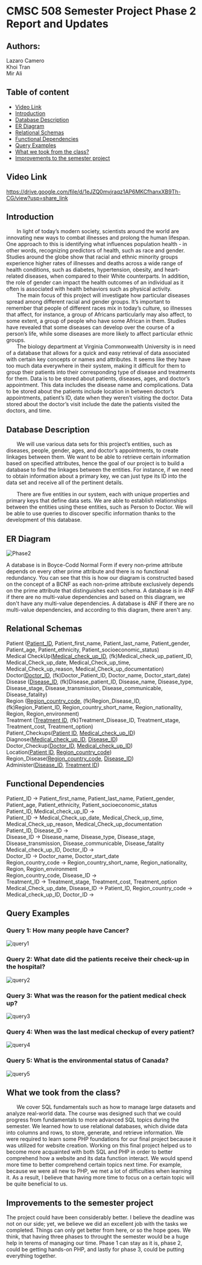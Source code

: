 # CMSC 508 Semester Project Phase 2 Report and Updates
## Authors: 
Lazaro Camero<br /> 
Khoi Tran<br />
Mir Ali


Table of content
------------------

* [Video Link](#Video-Link)
* [Introduction](#Introduction)
* [Database Description](#Database-Description)
* [ER Diagram](#ER-Diagram)
* [Relational Schemas](#Relational-Schemas)
* [Functional Dependencies](#Functional-Dependencies)
* [Query Examples](#Query-Examples)
* [What we took from the class?](#What-we-took-from-the-class?)
* [Improvements to the semester project](#Improvements-to-the-semester-project)


## Video Link
https://drive.google.com/file/d/1eJZQ0mvjraqz1AP6MKCfhanxXB9Th-CG/view?usp=share_link
## Introduction

&nbsp; &nbsp; &nbsp; &nbsp;In light of today’s modern society, scientists around the world are innovating new ways to combat illnesses and prolong the human lifespan. One approach to this is identifying what influences population health - in other words, recognizing predictors of health, such as race and gender. Studies around the globe show that racial and ethnic minority groups experience higher rates of illnesses and deaths across a wide range of health conditions, such as diabetes, hypertension, obesity, and heart-related diseases, when compared to their White counterparts. In addition, the role of gender can impact the health outcomes of an individual as it often is associated with health behaviors such as physical activity.<br />
&nbsp; &nbsp; &nbsp; &nbsp;The main focus of this project will investigate how particular diseases spread among different racial and gender groups. It’s important to remember that people of different races mix in today’s culture, so illnesses that affect, for instance, a group of Africans particularly may also affect, to some extent, a group of people who have some African in them. Studies have revealed that some diseases can develop over the course of a person’s life, while some diseases are more likely to affect particular ethnic groups.<br />
&nbsp; &nbsp; &nbsp; &nbsp;The biology department at Virginia Commonwealth University is in need of a database that allows for a quick and easy retrieval of data associated with certain key concepts or names and attributes. It seems like they have too much data everywhere in their system, making it difficult for them to group their patients into their corresponding type of disease and treatments for them. Data is to be stored about patients, diseases, ages, and doctor’s appointment. This data includes the disease name and complications. Data to be stored about the patients include location in between doctor’s appointments, patient’s ID, date when they weren’t visiting the doctor. Data stored about the doctor’s visit include the date the patients visited the doctors, and time.

## Database Description

&nbsp; &nbsp; &nbsp; &nbsp;We will use various data sets for this project’s entities, such as diseases, people, gender, ages, and doctor’s appointments, to create linkages between them. We want to be able to retrieve certain information based on specified attributes, hence the goal of our project is to build a database to find the linkages between the entities. For instance, if we need to obtain information about a primary key, we can just type its ID into the data set and receive all of the pertinent details.

&nbsp; &nbsp; &nbsp; &nbsp;There are five entities in our system, each with unique properties and primary keys that define data sets. We are able to establish relationships between the entities using these entities, such as Person to Doctor. We will be able to use queries to discover specific information thanks to the development of this database.

## ER Diagram

![Phase2](https://user-images.githubusercontent.com/69920518/206824105-bdaa3ac5-9245-4653-ae6e-9e42fc2c01a5.jpg)

A database is in Boyce-Codd Normal Form if every non-prime attribute depends on every other prime attribute and there is no functional redundancy. You can see that this is how our diagram is constructed based on the concept of a BCNF as each non-prime attribute exclusively depends on the prime attribute that distinguishes each schema. A database is in 4NF if there are no multi-value dependencies and based on this diagram, we don't have any multi-value dependencies. A database is 4NF if there are no multi-value dependencies, and according to this diagram, there aren't any.

## Relational Schemas

Patient (<ins>Patient_ID</ins>, Patient_first_name, Patient_last_name, Patient_gender, Patient_age, Patient_ethnicity, Patient_socioeconomic_status)<br />
Medical CheckUp(<ins>Medical_check_up_ID</ins>, (fk)Medical_check_up_patient_ID, Medical_Check_up_date, Medical_Check_up_time, Medical_Check_up_reason, Medical_Check_up_documentation)<br />
Doctor(<ins>Doctor_ID</ins>, (fk)Doctor_Patient_ID, Doctor_name, Doctor_start_date)<br />
Disease (<ins>Disease_ID</ins>, (fk)Disease_patient_ID, Disease_name, Disease_type, Disease_stage, Disease_transmission, Disease_communicable, Disease_fatality)<br />
Region (<ins>Region_country_code</ins>, (fk)Region_Disease_ID, (fk)Region_Patient_ID, Region_country_short_name, Region_nationality, Region, Region_environment)<br />
Treatment (<ins>Treatment ID</ins>, (fk)Treatment_Disease_ID, Treatment_stage, Treatment_cost, Treatment_option)<br />
Patient_Checkups(<ins>Patient ID</ins>, <ins>Medical_check_up_ID</ins>)<br />
Diagnose(<ins>Medical_check_up_ID</ins>, <ins>Disease_ID</ins>)<br />
Doctor_Checkup(<ins>Doctor_ID</ins>, <ins>Medical_check_up_ID</ins>)<br />
Location(<ins>Patient ID</ins>, <ins>Region_country_code</ins>)<br />
Region_Disease(<ins>Region_country_code</ins>, <ins>Disease_ID</ins>)<br />
Administer(<ins>Disease_ID</ins>, <ins>Treatment ID</ins>)<br />

## Functional Dependencies

Patient_ID -> Patient_first_name, Patient_last_name, Patient_gender, Patient_age, Patient_ethnicity, Patient_socioeconomic_status<br />
Patient_ID, Medical_check_up_ID -> <br />
Patient_ID -> Medical_Check_up_date, Medical_Check_up_time, Medical_Check_up_reason, Medical_Check_up_documentation<br />
Patient_ID, Disease_ID -> <br />
Disease_ID -> Disease_name, Disease_type, Disease_stage, Disease_transmission, Disease_communicable, Disease_fatality<br />
Medical_check_up_ID, Doctor_ID -> <br />
Doctor_ID -> Doctor_name, Doctor_start_date <br />
Region_country_code -> Region_country_short_name, Region_nationality, Region, Region_environment<br />
Region_country_code, Disease_ID -> <br />
Treatment_ID -> Treatment_stage, Treatment_cost, Treatment_option<br />
Medical_Check_up_date, Disease_ID ->
Patient_ID, Region_country_code -> <br />
Medical_check_up_ID, Doctor_ID -><br />


## Query Examples

### Query 1: How many people have Cancer?

![query1](https://user-images.githubusercontent.com/69920518/206793967-0f9e515d-2ad1-40c3-b7f9-31bc819e31b7.svg)

### Query 2: What date did the patients receive their check-up in the hospital?

![query2](https://user-images.githubusercontent.com/69920518/206794141-17532ede-3bfd-4030-816f-1a907998b488.svg)


### Query 3: What was the reason for the patient medical check up?

![query3](https://user-images.githubusercontent.com/69920518/206794152-7358930e-11d1-4431-b746-ef3155f68413.svg)

### Query 4: When was the last medical checkup of every patient?

![query4](https://user-images.githubusercontent.com/69920518/206794312-ec694394-a2d9-4ab6-9462-c915f2d2495d.svg)

### Query 5: What is the environmental status of Canada?

![query5](https://user-images.githubusercontent.com/69920518/206813875-61b4ec1b-b12c-4144-a356-d607ac9e88fa.svg)


## What we took from the class?

&nbsp; &nbsp; &nbsp; &nbsp;We cover SQL fundamentals such as how to manage large datasets and analyze real-world data. The course was designed such that we could progress from fundamentals to more advanced SQL topics during the semester. We learned how to use relational databases, which divide data into columns and rows, to store, generate, and retrieve information. We were required to learn some PHP foundations for our final project because it was utilized for website creation. Working on this final project helped us to become more acquainted with both SQL and PHP in order to better comprehend how a website and its data function interact. We would spend more time to better comprehend certain topics next time. For example, because we were all new to PHP, we met a lot of difficulties when learning it. As a result, I believe that having more time to focus on a certain topic will be quite beneficial to us.

## Improvements to the semester project

The project could have been considerably better. I believe the deadline was not on our side; yet, we believe we did an excellent job with the tasks we completed. Things can only get better from here, or so the hope goes. We think, that having three phases to throught the semester would be a huge help in terems of managing our time. Phase 1 can stay as it is, phase 2, could be getting hands-on PHP, and lastly for phase 3, could be putting everything together.
